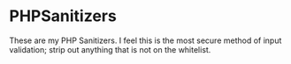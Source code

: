 # PHPSanitizers
These are my PHP Sanitizers. I feel this is the most secure method of input validation; strip out anything that is not on the whitelist.
